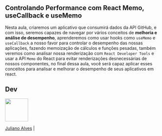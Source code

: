 

## Controlando Performance com React Memo, useCallback e useMemo

Nesta aula, criaremos um aplicativo que consumirá dados da API GitHub,
e com isso, seremos capazes de navegar por vários conceitos de **melhoria e análise de desempenho**,
aprenderemos como usar hooks como `useMemo` e `useCallback` a nosso favor para controlar o desempenho das nossas aplicações,
fazendo memoização de cálculos e funções pesadas, também veremos como
analisar nossa renderização com `React Developer Tools` e usar a API `Memo` do React para evitar
renderizações desnecessárias de nossos componentes, no final dessa aula, você será capaz
aplicar esses conceitos para analisar e melhorar o desempenho de seus aplicativos em react.



## Dev

<img src="https://avatars.githubusercontent.com/u/43914533?v=4" width="75px;"/>

[Juliano Alves](https://github.com/julianoalvescode)                                                          |
